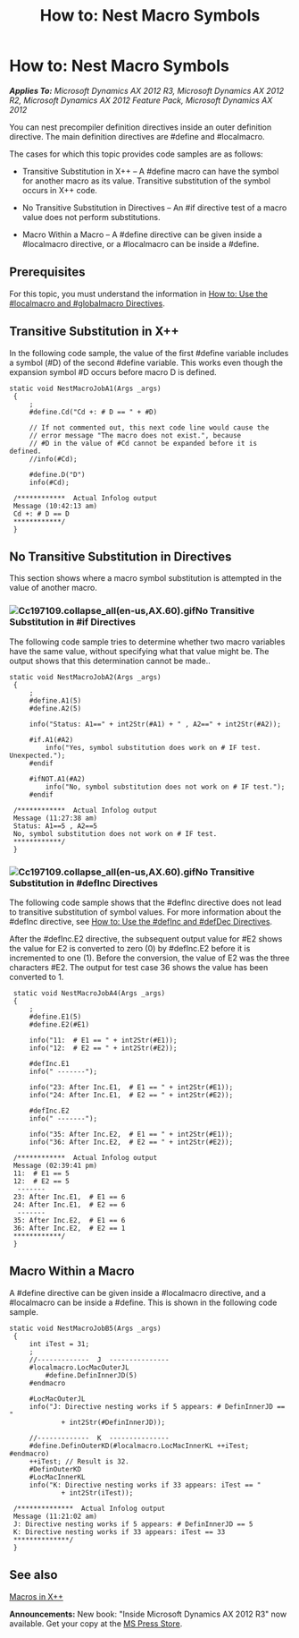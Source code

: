 ﻿---
title: 'How to: Nest Macro Symbols'
TOCTitle: 'How to: Nest Macro Symbols'
ms:assetid: 115f0928-b716-4650-97d1-70cb455cfa8f
ms:mtpsurl: https://msdn.microsoft.com/en-us/library/Cc197109(v=AX.60)
ms:contentKeyID: 35240554
ms.date: 05/18/2015
mtps_version: v=AX.60
---

# How to: Nest Macro Symbols 


_**Applies To:** Microsoft Dynamics AX 2012 R3, Microsoft Dynamics AX 2012 R2, Microsoft Dynamics AX 2012 Feature Pack, Microsoft Dynamics AX 2012_

You can nest precompiler definition directives inside an outer definition directive. The main definition directives are \#define and \#localmacro.

The cases for which this topic provides code samples are as follows:

  - Transitive Substitution in X++ – A \#define macro can have the symbol for another macro as its value. Transitive substitution of the symbol occurs in X++ code.

  - No Transitive Substitution in Directives – An \#if directive test of a macro value does not perform substitutions.

  - Macro Within a Macro – A \#define directive can be given inside a \#localmacro directive, or a \#localmacro can be inside a \#define.

## Prerequisites

For this topic, you must understand the information in [How to: Use the \#localmacro and \#globalmacro Directives](how-to-use-the-sharplocalmacro-and-sharpglobalmacro-directives.md).

## Transitive Substitution in X++

In the following code sample, the value of the first \#define variable includes a symbol (\#D) of the second \#define variable. This works even though the expansion symbol \#D occurs before macro D is defined.

   ```X++
   static void NestMacroJobA1(Args _args)
    {
        ;
        #define.Cd("Cd +: # D == " + #D)
    
        // If not commented out, this next code line would cause the
        // error message "The macro does not exist.", because
        // #D in the value of #Cd cannot be expanded before it is defined.
        //info(#Cd);
    
        #define.D("D")
        info(#Cd);
    
    /************  Actual Infolog output
    Message (10:42:13 am)
    Cd +: # D == D
    ************/
    }
   ```

## No Transitive Substitution in Directives

This section shows where a macro symbol substitution is attempted in the value of another macro.

### ![Cc197109.collapse\_all(en-us,AX.60).gif](images/Gg863931.collapse_all(en-us,AX.60).gif "Cc197109.collapse_all(en-us,AX.60).gif")No Transitive Substitution in \#if Directives

The following code sample tries to determine whether two macro variables have the same value, without specifying what that value might be. The output shows that this determination cannot be made..

   ```X++
   static void NestMacroJobA2(Args _args)
    {
        ;
        #define.A1(5)
        #define.A2(5)
    
        info("Status: A1==" + int2Str(#A1) + " , A2==" + int2Str(#A2));
    
        #if.A1(#A2)
            info("Yes, symbol substitution does work on # IF test.  Unexpected.");
        #endif
    
        #ifNOT.A1(#A2)
            info("No, symbol substitution does not work on # IF test.");
        #endif
    
    /************  Actual Infolog output
    Message (11:27:38 am)
    Status: A1==5 , A2==5
    No, symbol substitution does not work on # IF test.
    ************/
    }
   ```

### ![Cc197109.collapse\_all(en-us,AX.60).gif](images/Gg863931.collapse_all(en-us,AX.60).gif "Cc197109.collapse_all(en-us,AX.60).gif")No Transitive Substitution in \#defInc Directives

The following code sample shows that the \#defInc directive does not lead to transitive substitution of symbol values. For more information about the \#defInc directive, see [How to: Use the \#defInc and \#defDec Directives](how-to-use-the-sharpdefinc-and-sharpdefdec-directives.md).

After the \#defInc.E2 directive, the subsequent output value for \#E2 shows the value for E2 is converted to zero (0) by \#defInc.E2 before it is incremented to one (1). Before the conversion, the value of E2 was the three characters \#E2. The output for test case 36 shows the value has been converted to 1.

   ```X++
    static void NestMacroJobA4(Args _args)
    {
        ;
        #define.E1(5)
        #define.E2(#E1)
    
        info("11:  # E1 == " + int2Str(#E1));
        info("12:  # E2 == " + int2Str(#E2));
    
        #defInc.E1
        info(" -------");
    
        info("23: After Inc.E1,  # E1 == " + int2Str(#E1));
        info("24: After Inc.E1,  # E2 == " + int2Str(#E2));
    
        #defInc.E2
        info(" -------");
    
        info("35: After Inc.E2,  # E1 == " + int2Str(#E1));
        info("36: After Inc.E2,  # E2 == " + int2Str(#E2));
    
    /************  Actual Infolog output
    Message (02:39:41 pm)
    11:  # E1 == 5
    12:  # E2 == 5
     -------
    23: After Inc.E1,  # E1 == 6
    24: After Inc.E1,  # E2 == 6
     -------
    35: After Inc.E2,  # E1 == 6
    36: After Inc.E2,  # E2 == 1
    ************/
    }
   ```

## Macro Within a Macro

A \#define directive can be given inside a \#localmacro directive, and a \#localmacro can be inside a \#define. This is shown in the following code sample.

   ```X++
   static void NestMacroJobB5(Args _args)
    {
        int iTest = 31;
        ;
        //-------------  J  ---------------
        #localmacro.LocMacOuterJL
            #define.DefinInnerJD(5)
        #endmacro
    
        #LocMacOuterJL
        info("J: Directive nesting works if 5 appears: # DefinInnerJD == "
                + int2Str(#DefinInnerJD));
    
        //-------------  K  ---------------
        #define.DefinOuterKD(#localmacro.LocMacInnerKL ++iTest; #endmacro)
        ++iTest; // Result is 32.
        #DefinOuterKD
        #LocMacInnerKL
        info("K: Directive nesting works if 33 appears: iTest == "
                + int2Str(iTest));
    
    /**************  Actual Infolog output
    Message (11:21:02 am)
    J: Directive nesting works if 5 appears: # DefinInnerJD == 5
    K: Directive nesting works if 33 appears: iTest == 33
    **************/
    }
   ```

## See also

[Macros in X++](macros-in-x.md)

  
**Announcements:** New book: "Inside Microsoft Dynamics AX 2012 R3" now available. Get your copy at the [MS Press Store](https://www.microsoftpressstore.com/store/inside-microsoft-dynamics-ax-2012-r3-9780735685109).

